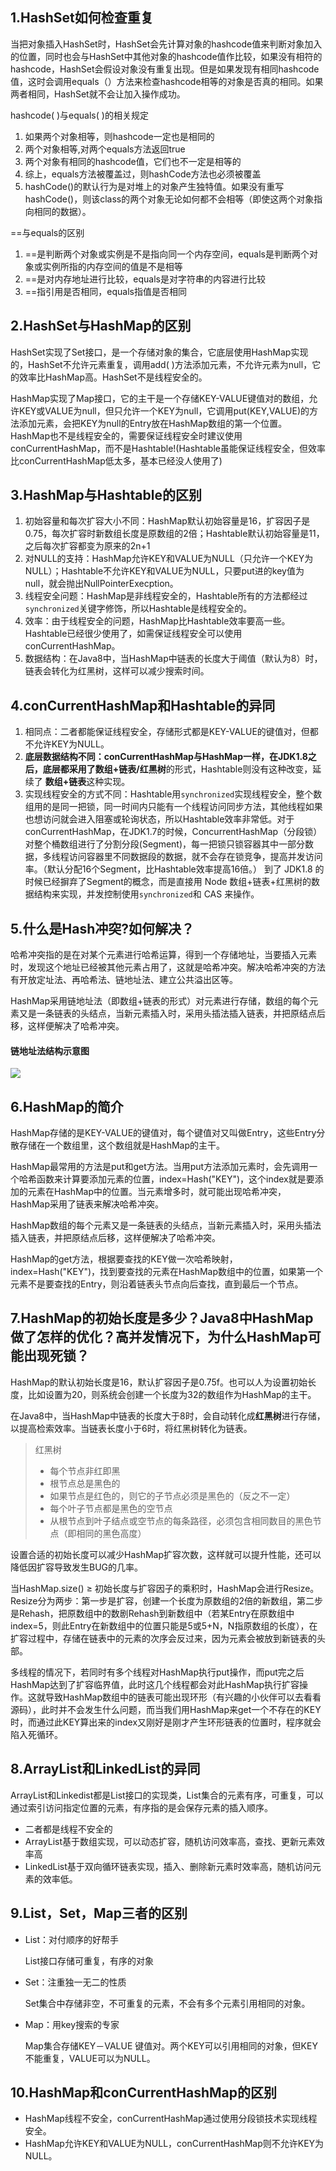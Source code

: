 ##  1.HashSet如何检查重复

当把对象插入HashSet时，HashSet会先计算对象的hashcode值来判断对象加入的位置，同时也会与HashSet中其他对象的hashcode值作比较，如果没有相符的hashcode，HashSet会假设对象没有重复出现。但是如果发现有相同hashcode值，这时会调用equals（）方法来检查hashcode相等的对象是否真的相同。如果两者相同，HashSet就不会让加入操作成功。

hashcode( )与equals( )的相关规定

1. 如果两个对象相等，则hashcode一定也是相同的
2. 两个对象相等,对两个equals方法返回true
3. 两个对象有相同的hashcode值，它们也不一定是相等的
4. 综上，equals方法被覆盖过，则hashCode方法也必须被覆盖
5. hashCode()的默认行为是对堆上的对象产生独特值。如果没有重写hashCode()，则该class的两个对象无论如何都不会相等（即使这两个对象指向相同的数据）。

==与equals的区别

1. ==是判断两个对象或实例是不是指向同一个内存空间，equals是判断两个对象或实例所指的内存空间的值是不是相等
2. ==是对内存地址进行比较，equals是对字符串的内容进行比较
3. ==指引用是否相同，equals指值是否相同

## 2.HashSet与HashMap的区别
HashSet实现了Set接口，是一个存储对象的集合，它底层使用HashMap实现的，HashSet不允许元素重复，调用add( )方法添加元素，不允许元素为null，它的效率比HashMap高。HashSet不是线程安全的。

HashMap实现了Map接口，它的主干是一个存储KEY-VALUE键值对的数组，允许KEY或VALUE为null，但只允许一个KEY为null，它调用put(KEY,VALUE)的方法添加元素，会把KEY为null的Entry放在HashMap数组的第一个位置。HashMap也不是线程安全的，需要保证线程安全时建议使用conCurrentHashMap，而不是Hashtable!(Hashtable虽能保证线程安全，但效率比conCurrentHashMap低太多，基本已经没人使用了)

## 3.HashMap与Hashtable的区别

1. 初始容量和每次扩容大小不同：HashMap默认初始容量是16，扩容因子是0.75，每次扩容时新数组长度是原数组的2倍；Hashtable默认初始容量是11，之后每次扩容都变为原来的2n+1
2. 对NULL的支持：HashMap允许KEY和VALUE为NULL（只允许一个KEY为NULL）；Hashtable不允许KEY和VALUE为NULL，只要put进的key值为null，就会抛出NullPointerExecption。
3. 线程安全问题：HashMap是非线程安全的，Hashtable所有的方法都经过`synchronized`关键字修饰，所以Hashtable是线程安全的。
4. 效率：由于线程安全的问题，HashMap比Hashtable效率要高一些。Hashtable已经很少使用了，如需保证线程安全可以使用conCurrentHashMap。
5. 数据结构：在Java8中，当HashMap中链表的长度大于阈值（默认为8）时，链表会转化为红黑树，这样可以减少搜索时间。

## 4.conCurrentHashMap和Hashtable的异同
1. 相同点：二者都能保证线程安全，存储形式都是KEY-VALUE的键值对，但都不允许KEY为NULL。
2. **底层数据结构不同：**conCurrentHashMap与HashMap一样，在JDK1.8之后，底层都采用了**数组+链表/红黑树**的形式，Hashtable则没有这种改变，延续了 **数组+链表**这种实现。
3. 实现线程安全的方式不同：Hashtable用`synchronized`实现线程安全，整个数组用的是同一把锁，同一时间内只能有一个线程访问同步方法，其他线程如果也想访问就会进入阻塞或轮询状态，所以Hashtable效率非常低。对于conCurrentHashMap，在JDK1.7的时候，ConcurrentHashMap（分段锁） 对整个桶数组进行了分割分段(Segment)，每一把锁只锁容器其中一部分数据，多线程访问容器里不同数据段的数据，就不会存在锁竞争，提高并发访问率。（默认分配16个Segment，比Hashtable效率提高16倍。） 到了 JDK1.8 的时候已经摒弃了Segment的概念，而是直接用 Node 数组+链表+红黑树的数据结构来实现，并发控制使用` synchronized `和 CAS 来操作。

## 5.什么是Hash冲突?如何解决？
哈希冲突指的是在对某个元素进行哈希运算，得到一个存储地址，当要插入元素时，发现这个地址已经被其他元素占用了，这就是哈希冲突。解决哈希冲突的方法有开放定址法、再哈希法、链地址法、建立公共溢出区等。

HashMap采用链地址法（即数组+链表的形式）对元素进行存储，数组的每个元素又是一条链表的头结点，当新元素插入时，采用头插法插入链表，并把原结点后移，这样便解决了哈希冲突。

#### 链地址法结构示意图

![](https://i.imgur.com/YGIh3jc.png)

## 6.HashMap的简介
HashMap存储的是KEY-VALUE的键值对，每个键值对又叫做Entry，这些Entry分散存储在一个数组里，这个数组就是HashMap的主干。

HashMap最常用的方法是put和get方法。当用put方法添加元素时，会先调用一个哈希函数来计算要添加元素的位置，index=Hash("KEY")，这个index就是要添加的元素在HashMap中的位置。当元素增多时，就可能出现哈希冲突，HashMap采用了链表来解决哈希冲突。

HashMap数组的每个元素又是一条链表的头结点，当新元素插入时，采用头插法插入链表，并把原结点后移，这样便解决了哈希冲突。

HashMap的get方法，根据要查找的KEY做一次哈希映射，index=Hash("KEY")，找到要查找的元素在HashMap数组中的位置，如果第一个元素不是要查找的Entry，则沿着链表头节点向后查找，直到最后一个节点。

## 7.HashMap的初始长度是多少？Java8中HashMap做了怎样的优化？高并发情况下，为什么HashMap可能出现死锁？

HashMap的默认初始长度是16，默认扩容因子是0.75f。也可以人为设置初始长度，比如设置为20，则系统会创建一个长度为32的数组作为HashMap的主干。

在Java8中，当HashMap中链表的长度大于8时，会自动转化成**红黑树**进行存储，以提高检索效率。当链表长度小于6时，将红黑树转化为链表。


> 红黑树
> 
>   - 每个节点非红即黑
>   - 根节点总是黑色的
>   - 如果节点是红色的，则它的子节点必须是黑色的（反之不一定）
>   - 每个叶子节点都是黑色的空节点
>   - 从根节点到叶子结点或空节点的每条路径，必须包含相同数目的黑色节点（即相同的黑色高度）

设置合适的初始长度可以减少HashMap扩容次数，这样就可以提升性能，还可以降低因扩容导致发生BUG的几率。

当HashMap.size() ≥ 初始长度与扩容因子的乘积时，HashMap会进行Resize。Resize分为两步：第一步是扩容，创建一个长度为原数组的2倍的新数组，第二步是Rehash，把原数组中的数剧Rehash到新数组中（若某Entry在原数组中index=5，则此Entry在新数组中的位置只能是5或5+N，N指原数组的长度），在扩容过程中，存储在链表中的元素的次序会反过来，因为元素会被放到新链表的头部。

多线程的情况下，若同时有多个线程对HashMap执行put操作，而put完之后HashMap达到了扩容临界值，此时这几个线程都会对此HashMap执行扩容操作。这就导致HashMap数组中的链表可能出现环形（有兴趣的小伙伴可以去看看源码），此时并不会发生什么问题，而当我们用HashMap来get一个不存在的KEY时，而通过此KEY算出来的index又刚好是刚才产生环形链表的位置时，程序就会陷入死循环。

## 8.ArrayList和LinkedList的异同
ArrayList和Linkedist都是List接口的实现类，List集合的元素有序，可重复，可以通过索引访问指定位置的元素，有序指的是会保存元素的插入顺序。

- 二者都是线程不安全的
- ArrayList基于数组实现，可以动态扩容，随机访问效率高，查找、更新元素效率高
- LinkedList基于双向循环链表实现，插入、删除新元素时效率高，随机访问元素的效率低。

## 9.List，Set，Map三者的区别

- List：对付顺序的好帮手

  List接口存储可重复，有序的对象

- Set：注重独一无二的性质

  Set集合中存储非空，不可重复的元素，不会有多个元素引用相同的对象。

- Map：用key搜索的专家

  Map集合存储KEY－VALUE 键值对。两个KEY可以引用相同的对象，但KEY不能重复，VALUE可以为NULL。

## 10.HashMap和conCurrentHashMap的区别

- HashMap线程不安全，conCurrentHashMap通过使用分段锁技术实现线程安全。
- HashMap允许KEY和VALUE为NULL，conCurrentHashMap则不允许KEY为NULL。
